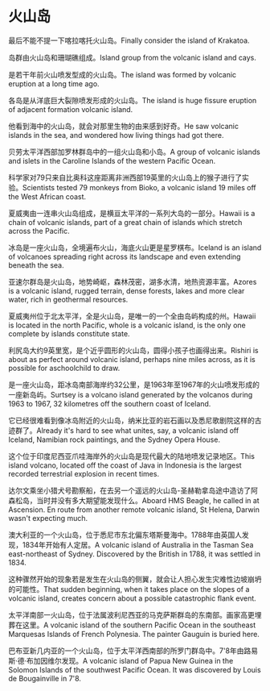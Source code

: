 # 火山岛

<p><span class="chinese">最后不能不提一下喀拉喀托火山岛。</span><span class="english">Finally consider the island of Krakatoa.</span></p>

<p><span class="chinese">岛群由火山岛和珊瑚礁组成。</span><span class="english">Island group from the volcanic island and cays.</span></p>

<p><span class="chinese">是若干年前火山喷发型成的火山岛。</span><span class="english">The island was formed by volcanic eruption at a long time ago.</span></p>

<p><span class="chinese">各岛是从洋底巨大裂隙喷发形成的火山岛。</span><span class="english">The island is huge fissure eruption of adjacent formation volcanic island.</span></p>

<p><span class="chinese">他看到海中的火山岛，就会对那里生物的由来感到好奇。</span><span class="english">He saw volcanic islands in the sea, and wondered how living things had got there.</span></p>

<p><span class="chinese">贝劳太平洋西部加罗林群岛中的一组火山岛和小岛。</span><span class="english">A group of volcanic islands and islets in the Caroline Islands of the western Pacific Ocean.</span></p>

<p><span class="chinese">科学家对79只来自比奥科这座距离非洲西部19英里的火山岛上的猴子进行了实验。</span><span class="english">Scientists tested 79 monkeys from Bioko, a volcanic island 19 miles off the West African coast.</span></p>

<p><span class="chinese">夏威夷由一连串火山岛组成，是横亘太平洋的一系列大岛的一部分。</span><span class="english">Hawaii is a chain of volcanic islands, part of a great chain of islands which stretch across the Pacific.</span></p>

<p><span class="chinese">冰岛是一座火山岛，全境遍布火山，海底火山更是星罗棋布。</span><span class="english">Iceland is an island of volcanoes spreading right across its landscape and even extending beneath the sea.</span></p>

<p><span class="chinese">亚速尔群岛是火山岛，地势崎岖，森林茂密，湖多水清，地热资源丰富。</span><span class="english">Azores is a volcanic island, rugged terrain, dense forests, lakes and more clear water, rich in geothermal resources.</span></p>

<p><span class="chinese">夏威夷州位于北太平洋，全是火山岛，是唯一的一个全由岛屿构成的州。</span><span class="english">Hawaii is located in the north Pacific, whole is a volcanic island, is the only one complete by islands constitute state.</span></p>

<p><span class="chinese">利尻岛大约9英里宽，是个近乎圆形的火山岛，圆得小孩子也画得出来。</span><span class="english">Rishiri is about as perfect around volcanic island, perhaps nine miles across, as it is possible for aschoolchild to draw.</span></p>

<p><span class="chinese">是一座火山岛，距冰岛南部海岸约32公里，是1963年至1967年的火山喷发形成的一座新岛屿。</span><span class="english">Surtsey is a volcano island generated by the volcanos during 1963 to 1967, 32 kilometres off the southern coast of Iceland.</span></p>

<p><span class="chinese">它已经很难看到像冰岛附近的火山岛，纳米比亚的岩石画以及悉尼歌剧院这样的古迹群了。</span><span class="english">Already it's hard to see what unites, say, a volcanic island off Iceland, Namibian rock paintings, and the Sydney Opera House.</span></p>

<p><span class="chinese">这个位于印度尼西亚爪哇海岸外的火山岛是现代最大的陆地喷发记录地区。</span><span class="english">This island volcano, located off the coast of Java in Indonesia is the largest recorded terrestrial explosion in recent times.</span></p>

<p><span class="chinese">达尔文乘坐小猎犬号勘察船，在去另一个遥远的火山岛-圣赫勒拿岛途中造访了阿森松岛，当时并没有多大期望能发现什么。</span><span class="english">Aboard HMS Beagle, he called in at Ascension. En route from another remote volcanic island, St Helena, Darwin wasn't expecting much.</span></p>

<p><span class="chinese">澳大利亚的一个火山岛，位于悉尼市东北偏东塔斯曼海中。1788年由英国人发现，1834年开始有人定居。</span><span class="english">A volcanic island of Australia in the Tasman Sea east-northeast of Sydney. Discovered by the British in 1788, it was settled in 1834.</span></p>

<p><span class="chinese">这种骤然开始的现象若是发生在火山岛的侧翼，就会让人担心发生灾难性边坡崩坍的可能性。</span><span class="english">That sudden beginning, when it takes place on the slopes of a volcanic island, creates concern about a possible catastrophic flank event.</span></p>

<p><span class="chinese">太平洋南部一火山岛，位于法属波利尼西亚的马克萨斯群岛的东南部。画家高更埋葬在这里。</span><span class="english">A volcanic island of the southern Pacific Ocean in the southeast Marquesas Islands of French Polynesia. The painter Gauguin is buried here.</span></p>

<p><span class="chinese">巴布亚新几内亚的一个火山岛，位于太平洋西南部的所罗门群岛中。7'8年由路易斯·德·布加因维尔发现。</span><span class="english">A volcanic island of Papua New Guinea in the Solomon Islands of the southwest Pacific Ocean. It was discovered by Louis de Bougainville in 7'8.</span></p>


